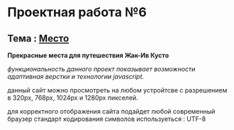 # Проектная работа №6

## Тема : [Место](https://jon666grid.github.io/mesto/)
**Прекрасные места для путешествия Жак-Ив Кусто**

*функциональность данного проект показывает возможности адаптивная верстки и технологии javascript.*

данный сайт можно просмотреть на любом устройтсве с разрешением в 320px, 768px, 1024px и 1280px пикселей.

для корректного отображения сайта подайдет любой современный браузер
стандарт кодирования символов используеться : UTF-8
